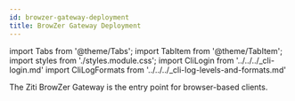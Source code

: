 ```yaml
---
id: browzer-gateway-deployment
title: BrowZer Gateway Deployment
---
```


import Tabs from '@theme/Tabs';
import TabItem from '@theme/TabItem';
import styles from './styles.module.css';
import CliLogin from '../../../_cli-login.md'
import CliLogFormats from '../../../_cli-log-levels-and-formats.md'

The Ziti BrowZer Gateway is the entry point for browser-based clients. 
